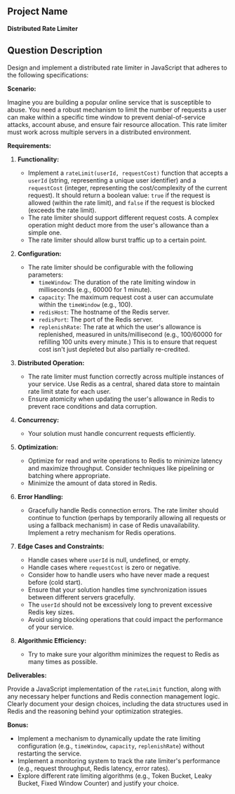 ## Project Name

**Distributed Rate Limiter**

## Question Description

Design and implement a distributed rate limiter in JavaScript that adheres to the following specifications:

**Scenario:**

Imagine you are building a popular online service that is susceptible to abuse. You need a robust mechanism to limit the number of requests a user can make within a specific time window to prevent denial-of-service attacks, account abuse, and ensure fair resource allocation. This rate limiter must work across multiple servers in a distributed environment.

**Requirements:**

1.  **Functionality:**

    *   Implement a `rateLimit(userId, requestCost)` function that accepts a `userId` (string, representing a unique user identifier) and a `requestCost` (integer, representing the cost/complexity of the current request). It should return a boolean value: `true` if the request is allowed (within the rate limit), and `false` if the request is blocked (exceeds the rate limit).
    *   The rate limiter should support different request costs. A complex operation might deduct more from the user's allowance than a simple one.
    *   The rate limiter should allow burst traffic up to a certain point.

2.  **Configuration:**

    *   The rate limiter should be configurable with the following parameters:
        *   `timeWindow`: The duration of the rate limiting window in milliseconds (e.g., 60000 for 1 minute).
        *   `capacity`: The maximum request cost a user can accumulate within the `timeWindow` (e.g., 100).
        *   `redisHost`: The hostname of the Redis server.
        *   `redisPort`: The port of the Redis server.
        *   `replenishRate`: The rate at which the user's allowance is replenished, measured in units/millisecond (e.g., 100/60000 for refilling 100 units every minute.) This is to ensure that request cost isn't just depleted but also partially re-credited.

3.  **Distributed Operation:**

    *   The rate limiter must function correctly across multiple instances of your service.  Use Redis as a central, shared data store to maintain rate limit state for each user.
    *   Ensure atomicity when updating the user's allowance in Redis to prevent race conditions and data corruption.

4.  **Concurrency:**

    *   Your solution must handle concurrent requests efficiently.

5.  **Optimization:**

    *   Optimize for read and write operations to Redis to minimize latency and maximize throughput. Consider techniques like pipelining or batching where appropriate.
    *   Minimize the amount of data stored in Redis.

6.  **Error Handling:**

    *   Gracefully handle Redis connection errors. The rate limiter should continue to function (perhaps by temporarily allowing all requests or using a fallback mechanism) in case of Redis unavailability. Implement a retry mechanism for Redis operations.

7.  **Edge Cases and Constraints:**

    *   Handle cases where `userId` is null, undefined, or empty.
    *   Handle cases where `requestCost` is zero or negative.
    *   Consider how to handle users who have never made a request before (cold start).
    *   Ensure that your solution handles time synchronization issues between different servers gracefully.
    *   The `userId` should not be excessively long to prevent excessive Redis key sizes.
    *   Avoid using blocking operations that could impact the performance of your service.

8. **Algorithmic Efficiency:**

    * Try to make sure your algorithm minimizes the request to Redis as many times as possible.

**Deliverables:**

Provide a JavaScript implementation of the `rateLimit` function, along with any necessary helper functions and Redis connection management logic. Clearly document your design choices, including the data structures used in Redis and the reasoning behind your optimization strategies.

**Bonus:**

*   Implement a mechanism to dynamically update the rate limiting configuration (e.g., `timeWindow`, `capacity`, `replenishRate`) without restarting the service.
*   Implement a monitoring system to track the rate limiter's performance (e.g., request throughput, Redis latency, error rates).
*   Explore different rate limiting algorithms (e.g., Token Bucket, Leaky Bucket, Fixed Window Counter) and justify your choice.

